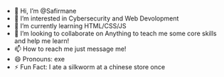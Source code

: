 - 👋 Hi, I’m @Safirmane
- 👀 I’m interested in Cybersecurity and Web Devolopment
- 🌱 I’m currently learning HTML/CSS/JS
- 💞️ I’m looking to collaborate on Anything to teach me some core skills and help me learn!
- 📫 How to reach me just message me!
- 😄 Pronouns: exe
- ⚡ Fun Fact: I ate a silkworm at a chinese store once

<!---
Safirmane/Safirmane is a ✨ special ✨ repository because its `README.md` (this file) appears on your GitHub profile.
You can click the Preview link to take a look at your changes.
--->
